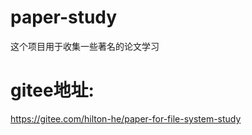 # paper-study
这个项目用于收集一些著名的论文学习

# gitee地址:
https://gitee.com/hilton-he/paper-for-file-system-study
